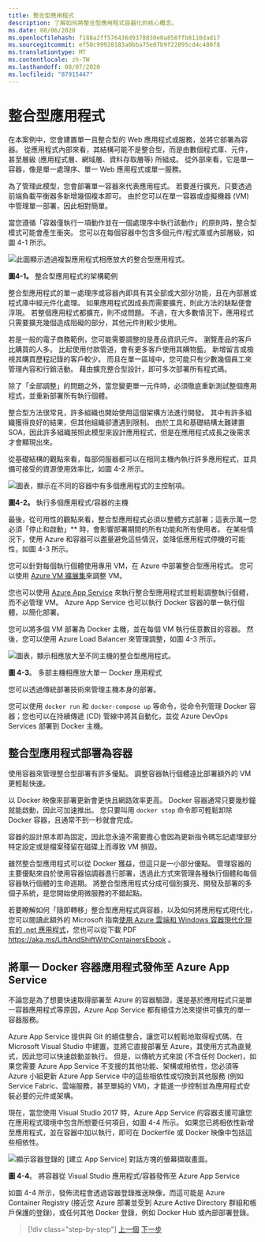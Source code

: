 ```yaml
---
title: 整合型應用程式
description: 了解如何將整合型應用程式容器化的核心概念。
ms.date: 08/06/2020
ms.openlocfilehash: f188a2ff576436d9378030e0a858ffb8110dad17
ms.sourcegitcommit: ef50c99928183a0bba75e07b9f22895cd4c480f8
ms.translationtype: MT
ms.contentlocale: zh-TW
ms.lasthandoff: 08/07/2020
ms.locfileid: "87915447"
---
```

# <a name="monolithic-applications"></a>整合型應用程式

在本案例中，您會建置單一且整合型的 Web 應用程式或服務，並將它部署為容器。 從應用程式內部來看，其結構可能不是整合型，而是由數個程式庫、元件，甚至層級 (應用程式層、網域層、資料存取層等) 所組成。 從外部來看，它是單一容器，像是單一處理序、單一 Web 應用程式或單一服務。

為了管理此模型，您會部署單一容器來代表應用程式。 若要進行擴充，只要透過前端負載平衡器多新增幾個複本即可。 由於您可以在單一容器或虛擬機器 (VM) 中管理單一部署，因此相對簡單。

當您遵循「容器僅執行一項動作並在一個處理序中執行該動作」的原則時，整合型模式可能會產生衝突。 您可以在每個容器中包含多個元件/程式庫或內部層級，如圖 4-1 所示。

![此圖顯示透過複製應用程式相應放大的整合型應用程式。](./media/monolithic-applications/monolithic-application-architecture-example.png)

**圖4-1。** 整合型應用程式的架構範例

整合型應用程式的單一處理序或容器內即具有其全部或大部分功能，且在內部層或程式庫中經元件化處理。 如果應用程式因成長而需要擴充，則此方法的缺點便會浮現。 若整個應用程式都擴充，則不成問題。 不過，在大多數情況下，應用程式只需要擴充幾個造成阻礙的部分，其他元件則較少使用。

若是一般的電子商務範例，您可能需要調整的是產品資訊元件。 瀏覽產品的客戶比購買的人多。 比起使用付款管道，會有更多客戶使用其購物籃。 新增留言或檢視其購買歷程記錄的客戶較少。 而且在單一區域中，您可能只有少數幾個員工來管理內容和行銷活動。 藉由擴充整合型設計，即可多次部署所有程式碼。

除了「全部調整」的問題之外，當您變更單一元件時，必須徹底重新測試整個應用程式，並重新部署所有執行個體。

整合型方法很常見，許多組織也開始使用這個架構方法進行開發。 其中有許多組織獲得良好的結果，但其他組織卻遭遇到限制。 由於工具和基礎結構太難建置 SOA，因此許多組織按照此模型來設計應用程式，但是在應用程式成長之後需求才會顯現出來。

從基礎結構的觀點來看，每部伺服器都可以在相同主機內執行許多應用程式，並具備可接受的資源使用效率比，如圖 4-2 所示。

![圖表，顯示在不同的容器中有多個應用程式的主控制項。](./media/monolithic-applications/host-with-multiple-apps-containers.png)

**圖4-2。** 執行多個應用程式/容器的主機

最後，從可用性的觀點來看，整合型應用程式必須以整體方式部署；這表示萬一您必須「停止和啟動」** 時，會影響部署期間的所有功能和所有使用者。 在某些情況下，使用 Azure 和容器可以盡量避免這些情況，並降低應用程式停機的可能性，如圖 4-3 所示。

您可以針對每個執行個體使用專用 VM，在 Azure 中部署整合型應用程式。 您可以使用 [Azure VM 擴展集](https://docs.microsoft.com/azure/virtual-machine-scale-sets/)來調整 VM。

您也可以使用 [Azure App Service](https://azure.microsoft.com/services/app-service/) 來執行整合型應用程式並輕鬆調整執行個體，而不必管理 VM。 Azure App Service 也可以執行 Docker 容器的單一執行個體，以簡化部署。

您可以將多個 VM 部署為 Docker 主機，並在每個 VM 執行任意數目的容器。 然後，您可以使用 Azure Load Balancer 來管理調整，如圖 4-3 所示。

![圖表，顯示相應放大至不同主機的整合型應用程式。](./media/monolithic-applications/multiple-hosts-from-single-docker-container.png)

**圖 4-3**。 多部主機相應放大單一 Docker 應用程式

您可以透過傳統部署技術來管理主機本身的部署。

您可以使用 `docker run` 和 `docker-compose up` 等命令，從命令列管理 Docker 容器；您也可以在持續傳遞 (CD) 管線中將其自動化，並從 Azure DevOps Services 部署到 Docker 主機。

## <a name="monolithic-application-deployed-as-a-container"></a>整合型應用程式部署為容器

使用容器來管理整合型部署有許多優點。 調整容器執行個體遠比部署額外的 VM 更輕鬆快速。

以 Docker 映像來部署更新會更快且網路效率更高。 Docker 容器通常只要幾秒鐘就能啟動，因此可加速推出。 您只要叫用 `docker stop` 命令即可輕鬆卸除 Docker 容器，且通常不到一秒就會完成。

容器的設計原本即為固定，因此您永遠不需要擔心會因為更新指令碼忘記處理部分特定設定或是檔案殘留在磁碟上而導致 VM 損毀。

雖然整合型應用程式可以從 Docker 獲益，但這只是一小部分優點。 管理容器的主要優點來自於使用容器協調器進行部署，透過此方式來管理各種執行個體和每個容器執行個體的生命週期。 將整合型應用程式分成可個別擴充、開發及部署的多個子系統，是您開始使用微服務的不錯起點。

若要瞭解如何「隨即轉移」整合型應用程式與容器，以及如何將應用程式現代化，您可以閱讀此額外的 Microsoft 指南[使用 Azure 雲端和 Windows 容器現代化現有的 .net 應用程式](../../modernize-with-azure-containers/index.md)，您也可以從下載 PDF <https://aka.ms/LiftAndShiftWithContainersEbook> 。

## <a name="publish-a-single-docker-container-app-to-azure-app-service"></a>將單一 Docker 容器應用程式發佈至 Azure App Service

不論您是為了想要快速取得部署至 Azure 的容器驗證，還是基於應用程式只是單一容器應用程式等原因，Azure App Service 都有絕佳方法來提供可擴充的單一容器服務。

Azure App Service 提供與 Git 的絕佳整合，讓您可以輕鬆地取得程式碼、在 Microsoft Visual Studio 中建置，並將它直接部署至 Azure，其使用方式為直覺式，因此您可以快速啟動並執行。 但是，以傳統方式來說 (不含任何 Docker)，如果您需要 Azure App Service 不支援的其他功能、架構或相依性，您必須等 Azure 小組更新 Azure App Service 中的這些相依性或切換到其他服務 (例如 Service Fabric、雲端服務，甚至單純的 VM)，才能進一步控制並為應用程式安裝必要的元件或架構。

現在，當您使用 Visual Studio 2017 時，Azure App Service 的容器支援可讓您在應用程式環境中包含所想要任何項目，如圖 4-4 所示。 如果您已將相依性新增至應用程式，並在容器中加以執行，即可在 Dockerfile 或 Docker 映像中包括這些相依性。

![顯示容器登錄的 [建立 App Service] 對話方塊的螢幕擷取畫面。](./media/monolithic-applications/publish-azure-app-service-container.png)

**圖 4-4**。 將容器從 Visual Studio 應用程式/容器發佈至 Azure App Service

如圖 4-4 所示，發佈流程會透過容器登錄推送映像，而這可能是 Azure Container Registry (接近您 Azure 部署並受到 Azure Active Directory 群組和帳戶保護的登錄)，或任何其他 Docker 登錄，例如 Docker Hub 或內部部署登錄。

>[!div class="step-by-step"]
>[上一個](common-container-design-principles.md) 
>[下一步](state-and-data-in-docker-applications.md)
